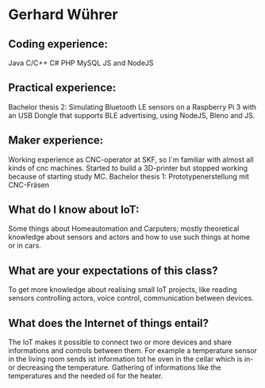 # Gerhard Wührer

## Coding experience:
Java
C/C++
C#
PHP
MySQL
JS and NodeJS

## Practical experience:
  Bachelor thesis 2:
    Simulating Bluetooth LE sensors on a Raspberry Pi 3 with an USB Dongle that supports BLE advertising, using NodeJS, Bleno and JS.

## Maker experience:
  Working experience as CNC-operator at SKF, so I´m familiar with almost all kinds of cnc machines. 
  Started to build a 3D-printer but stopped working because of starting study MC.
  Bachelor thesis 1: 
    Prototypenerstellung mit CNC-Fräsen

## What do I know about IoT:
  Some things about Homeautomation and Carputers; mostly theoretical knowledge about sensors and actors and how to use such things at home or in cars.

## What are your expectations of this class?
   To get more knowledge about realising small IoT projects, like reading sensors controlling actors, voice control, communication  between devices.

## What does the Internet of things entail?
  The IoT makes it possible to connect two or more devices and share informations and controls between them. For example a temperature sensor in the living room sends ist information tot he oven in the cellar which is in- or decreasing the temperature. Gathering of informations like the temperatures and the needed oil for the heater.


